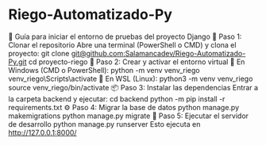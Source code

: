 # Riego-Automatizado-Py
📝 Guía para iniciar el entorno de pruebas del proyecto Django
🔁 Paso 1: Clonar el repositorio
Abre una terminal (PowerShell o CMD) y clona el proyecto:
git clone [git@github.com:Salamancadev/Riego-Automatizado-Py.git](https://github.com/Salamancadev/Riego-Automatizado-Py.git)
cd proyecto-riego
🐍 Paso 2: Crear y activar el entorno virtual
🔹 En Windows (CMD o PowerShell):
python -m venv venv_riego
venv_riego\Scripts\activate
🔹 En WSL (Linux):
python3 -m venv venv_riego
source venv_riego/bin/activate
📦 Paso 3: Instalar las dependencias
Entrar a la carpeta backend y ejecutar:
cd backend
python -m pip install -r requirements.txt
⚙️ Paso 4: Migrar la base de datos
python manage.py makemigrations
python manage.py migrate
🚀 Paso 5: Ejecutar el servidor de desarrollo
python manage.py runserver
Esto ejecuta en http://127.0.0.1:8000/
